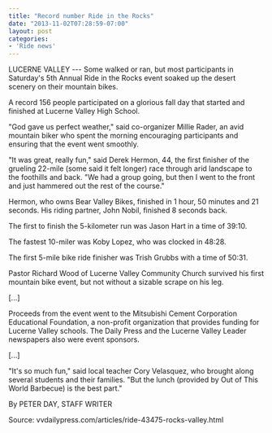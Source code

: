 ```yaml
---
title: "Record number Ride in the Rocks"
date: "2013-11-02T07:28:59-07:00"
layout: post
categories:
- 'Ride news'
---
```


LUCERNE VALLEY --- Some walked or ran, but most participants in Saturday's 5th Annual Ride in the Rocks event soaked up the desert scenery on their mountain bikes.  
  
A record 156 people participated on a glorious fall day that started and finished at Lucerne Valley High School.

"God gave us perfect weather," said co-organizer Millie Rader, an avid mountain biker who spent the morning encouraging participants and ensuring that the event went smoothly.

"It was great, really fun," said Derek Hermon, 44, the first finisher of the grueling 22-mile (some said it felt longer) race through arid landscape to the foothills and back. "We had a group going, but then I went to the front and just hammered out the rest of the course."

Hermon, who owns Bear Valley Bikes, finished in 1 hour, 50 minutes and 21 seconds. His riding partner, John Nobil, finished 8 seconds back.

The first to finish the 5-kilometer run was Jason Hart in a time of 39:10.

The fastest 10-miler was Koby Lopez, who was clocked in 48:28.

The first 5-mile bike ride finisher was Trish Grubbs with a time of 50:31.

Pastor Richard Wood of Lucerne Valley Community Church survived his first mountain bike event, but not without a sizable scrape on his leg.

\[...\]

Proceeds from the event went to the Mitsubishi Cement Corporation Educational Foundation, a non-profit organization that provides funding for Lucerne Valley schools. The Daily Press and the Lucerne Valley Leader newspapers also were event sponsors.

\[...\]

"It's so much fun," said local teacher Cory Velasquez, who brought along several students and their families. "But the lunch (provided by Out of This World Barbecue) is the best part."

By PETER DAY, STAFF WRITER

Source: vvdailypress.com/articles/ride-43475-rocks-valley.html